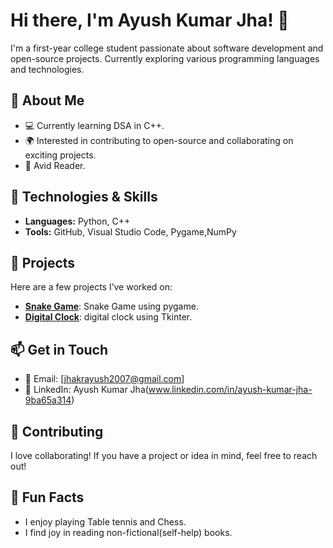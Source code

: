 # Hi there, I'm Ayush Kumar Jha! 👋

I'm a first-year college student passionate about software development and open-source projects. Currently exploring various programming languages and technologies.

## 🌱 About Me
- 💻 Currently learning DSA in C++.
- 🌍 Interested in contributing to open-source and collaborating on exciting projects.
- 📔 Avid Reader.

## 🔧 Technologies & Skills
- **Languages:** Python, C++
- **Tools:** GitHub, Visual Studio Code, Pygame,NumPy
  

## 🚀 Projects
Here are a few projects I’ve worked on:
- **[Snake Game](https://github.com/Ayushj0704/Snake-game-)**: Snake Game using pygame. 
- **[Digital Clock](https://github.com/Ayushj0704/digital-Clock)**: digital clock using Tkinter.

## 📫 Get in Touch
- 📧 Email: [jhakrayush2007@gmail.com]
- 🔗 LinkedIn: Ayush Kumar Jha(www.linkedin.com/in/ayush-kumar-jha-9ba65a314)
  
## 🤝 Contributing
I love collaborating! If you have a project or idea in mind, feel free to reach out!

## 🎉 Fun Facts
- I enjoy playing Table tennis and Chess.
- I find joy in reading non-fictional(self-help) books.
